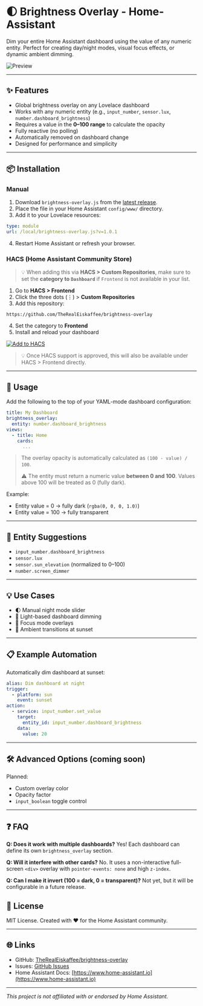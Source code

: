 # 🌓 Brightness Overlay - Home-Assistant

Dim your entire Home Assistant dashboard using the value of any numeric entity. Perfect for creating day/night modes, visual focus effects, or dynamic ambient dimming.

![Preview](example-brightness-overlay.gif)

---

## ✨ Features

* Global brightness overlay on any Lovelace dashboard
* Works with any numeric entity (e.g., `input_number`, `sensor.lux`, `number.dashboard_brightness`)
* Requires a value in the **0–100 range** to calculate the opacity
* Fully reactive (no polling)
* Automatically removed on dashboard change
* Designed for performance and simplicity

---

## 📦 Installation

### Manual

1. Download `brightness-overlay.js` from the [latest release](https://github.com/TheRealEiskaffee/brightness-overlay/releases).
2. Place the file in your Home Assistant `config/www/` directory.
3. Add it to your Lovelace resources:

```yaml
type: module
url: /local/brightness-overlay.js?v=1.0.1
```

4. Restart Home Assistant or refresh your browser.

### HACS (Home Assistant Community Store)

> 💡 When adding this via **HACS > Custom Repositories**, make sure to set the **category to `Dashboard`** if `Frontend` is not available in your list.

1. Go to **HACS > Frontend**
2. Click the three dots (⋮) > **Custom Repositories**
3. Add this repository:

```
https://github.com/TheRealEiskaffee/brightness-overlay
```

4. Set the category to **Frontend**
5. Install and reload your dashboard

[![Add to HACS](https://img.shields.io/badge/HACS-Add%20Custom%20Repository-blue?logo=home-assistant\&style=for-the-badge)](https://hacs.xyz/docs/faq/custom_repositories/)

> 💡 Once HACS support is approved, this will also be available under HACS > Frontend directly.

---

## 🚀 Usage

Add the following to the top of your YAML-mode dashboard configuration:

```yaml
title: My Dashboard
brightness_overlay:
  entity: number.dashboard_brightness
views:
  - title: Home
    cards:
      ...
```

> The overlay opacity is automatically calculated as `(100 - value) / 100`.
>
> ⚠️ The entity must return a numeric value **between 0 and 100**. Values above 100 will be treated as 0 (fully dark).

Example:

* Entity value = 0 → fully dark (`rgba(0, 0, 0, 1.0)`)
* Entity value = 100 → fully transparent

---

## 🔄 Entity Suggestions

* `input_number.dashboard_brightness`
* `sensor.lux`
* `sensor.sun_elevation` (normalized to 0–100)
* `number.screen_dimmer`

---

## 💡 Use Cases

* 🌓 Manual night mode slider
* 🔆 Light-based dashboard dimming
* 🧘 Focus mode overlays
* 🌇 Ambient transitions at sunset

---

## 📋 Example Automation

Automatically dim dashboard at sunset:

```yaml
alias: Dim dashboard at night
trigger:
  - platform: sun
    event: sunset
action:
  - service: input_number.set_value
    target:
      entity_id: input_number.dashboard_brightness
    data:
      value: 20
```

---

## 🛠 Advanced Options (coming soon)

Planned:

* Custom overlay color
* Opacity factor
* `input_boolean` toggle control

---

## ❓ FAQ

**Q: Does it work with multiple dashboards?**
Yes! Each dashboard can define its own `brightness_overlay` section.

**Q: Will it interfere with other cards?**
No. It uses a non-interactive full-screen `<div>` overlay with `pointer-events: none` and high `z-index`.

**Q: Can I make it invert (100 = dark, 0 = transparent)?**
Not yet, but it will be configurable in a future release.

## 📄 License

MIT License. Created with ❤️ for the Home Assistant community.

---

## 🌐 Links

* GitHub: [TheRealEiskaffee/brightness-overlay](https://github.com/TheRealEiskaffee/brightness-overlay)
* Issues: [GitHub Issues](https://github.com/TheRealEiskaffee/brightness-overlay/issues)
* Home Assistant Docs: [https://www.home-assistant.io](https://www.home-assistant.io)

---

*This project is not affiliated with or endorsed by Home Assistant.*
